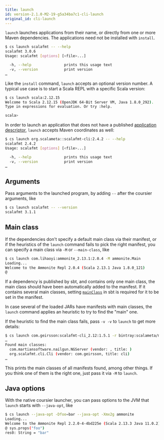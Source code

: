 ```yaml
---
title: launch
id: version-2.1.0-M2-19-g5a34ba7c1-cli-launch
original_id: cli-launch
---
```


`launch` launches applications from their name, or directly from one or more Maven dependencies.
The applications need not be installed with `install`.

```bash
$ cs launch scalafmt -- --help
scalafmt 3.0.6
Usage: scalafmt [options] [<file>...]

  -h, --help               prints this usage text
  -v, --version            print version
…
```

Like the `install` command, `launch` accepts an optional version number.
A typical use case is to start a Scala REPL with a specific Scala version:

```bash
$ cs launch scala:2.12.15
Welcome to Scala 2.12.15 (OpenJDK 64-Bit Server VM, Java 1.8.0_292).
Type in expressions for evaluation. Or try :help.

scala>
```

In order to launch an application that does not have a published [application descriptor](cli-appdescriptors.md), `launch` accepts Maven coordinates as well:

```bash
$ cs launch org.scalameta::scalafmt-cli:2.4.2 -- --help
scalafmt 2.4.2
Usage: scalafmt [options] [<file>...]

  -h, --help               prints this usage text
  -v, --version            print version
…
```

## Arguments

Pass arguments to the launched program, by adding `--` after the coursier
arguments, like
```bash
$ cs launch scalafmt -- --version
scalafmt 3.1.1
```

## Main class

If the dependencies don't specify a default main class via
their manifest, or if the heuristics of the `launch` command fails to pick the
right manifest, you can specify a main class via
`-M` or `--main-class`, like
```bash
$ cs launch com.lihaoyi:ammonite_2.13.1:2.0.4 -M ammonite.Main
Loading...
Welcome to the Ammonite Repl 2.0.4 (Scala 2.13.1 Java 1.8.0_121)
@
```

If a dependency is published by sbt, and contains only one main
class, the main class should have been automatically added to the manifest.
If it contains several main classes, setting
[`mainClass`](https://github.com/sbt/sbt/blob/v1.2.8/main/src/main/scala/sbt/Keys.scala#L265)
in sbt is required for it to be set in the manifest.

In case several of the loaded JARs have manifests with main classes, the
`launch` command applies an heuristic to try to find the "main" one.

If the heuristic to find the main class fails, pass `-v -v` to `launch` to
get more details:
```bash
$ cs launch com.geirsson:scalafmt-cli_2.12:1.5.1 -r bintray:scalameta/maven -v -v -- --version
…
Found main classes:
  com.martiansoftware.nailgun.NGServer (vendor: , title: )
  org.scalafmt.cli.Cli (vendor: com.geirsson, title: cli)
…
```
This prints the main classes of all manifests found, among other things. If you think
one of them is the right one, just pass it via `-M` to `launch`.

## Java options

With the native coursier launcher, you can pass options to the JVM that
`launch` starts with `--java-opt`, like
```bash
$ cs launch --java-opt -Dfoo=bar --java-opt -Xmx2g ammonite
Loading...
Welcome to the Ammonite Repl 2.2.0-4-4bd225e (Scala 2.13.3 Java 11.0.2)
@ sys.props("foo")
res0: String = "bar"
```
